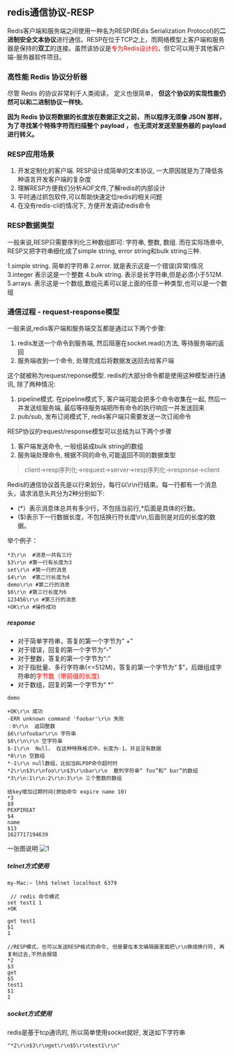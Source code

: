 ## redis通信协议-RESP
Redis客户端和服务端之间使用一种名为RESP(REdis Serialization Protocol)的**二进制安全文本协议**进行通信。RESP在位于TCP之上，而网络模型上客户端和服务器是保持的**双工**的连接。虽然该协议是<font color="red">专为Redis设计的</font>，但它可以用于其他客户端-服务器软件项目。

### 高性能 Redis 协议分析器
尽管 Redis 的协议非常利于人类阅读， 定义也很简单， **但这个协议的实现性能仍然可以和二进制协议一样快**。

**因为 Redis 协议将数据的长度放在数据正文之前， 所以程序无须像 JSON 那样， 为了寻找某个特殊字符而扫描整个 payload ， 也无须对发送至服务器的 payload 进行转义。**

### RESP应用场景
1. 开发定制化的客户端. RESP设计成简单的文本协议, 一大原因就是为了降低各种语言开发客户端的复杂度
2. 理解RESP方便我们分析AOF文件,了解redis的内部设计
3. 平时通过抓包软件,可以帮助快速定位redis的相关问题
4. 在没有redis-cli的情况下, 方便开发调试redis命令

### RESP数据类型
一般来说,RESP只需要序列化三种数组即可: 字符串, 整数, 数组. 而在实际场景中, RESP又把字符串细化成了simple string, error string和bulk string三种.

1.simple string. 简单的字符串
2.error. 就是表示这是一个错误(异常)情况
3.integer 表示这是一个整数
4.bulk string. 表示是长字符串,但是必须小于512M.
5.arrays. 表示这是一个数组,数组元素可以是上面的任意一种类型,也可以是一个数组

### 通信过程 - request-response模型

一般来说,redis客户端和服务端交互都是通过以下两个步骤:

 1. redis发送一个命令到服务端, 然后阻塞在socket.read()方法, 等待服务端的返回
 2. 服务端收到一个命令, 处理完成后将数据发送回去给客户端


这个就被称为request/reponse模型. redis的大部分命令都是使用这种模型进行通讯, 除了两种情况:

  1. pipeline模式. 在pipeline模式下, 客户端可能会把多个命令收集在一起, 然后一并发送给服务端, 最后等待服务端把所有命令的执行响应一并发送回来
  2. pub/sub, 发布订阅模式下, redis客户端只需要发送一次订阅命令

RESP协议的request/response模型可以总结为以下两个步骤

 1. 客户端发送命令, 一般组装成bulk string的数组
 2. 服务端处理命令, 根据不同的命令,可能返回不同的数据类型

> client->resp序列化->request->server->resp序列化->response->client

Redis的通信协议首先是以行来划分，每行以\r\n行结束。每一行都有一个消息头，请求消息头共分为2种分别如下:
* (\*）表示消息体总共有多少行，不包括当前行,*后面是具体的行数。
* ($)表示下一行数据长度，不包括换行符长度\r\n,后面则是对应的长度的数据。

举个例子：
```
*3\r\n  #消息一共有三行
$3\r\n #第一行有长度为3
set\r\n #第一行的消息
$4\r\n  #第二行长度为4 
demo\r\n #第二行的消息
$6\r\n #第三行长度为6
123456\r\n #第三行的消息
+OK\r\n #操作成功
```

##### response
* 对于简单字符串，答复的第一个字节为“ +”
* 对于错误，回复的第一个字节为“-”
* 对于整数，答复的第一个字节为“:”
* 对于指批量、多行字符串(<=512M)，答复的第一个字节为“ $”，后跟组成字符串的<font color="red">字节数（带前缀的长度)</font>
* 对于数组，回复的第一个字节为“ *”

```
demo

+OK\r\n 成功
-ERR unknown command 'foobar'\r\n 失败
：0\r\n  返回整数
$6\r\nfoobar\r\n 字符串
$0\r\n\r\n 空字符串
$-1\r\n  Null， 在这种特殊格式中，长度为-1，并且没有数据
*0\r\n 空数组
*-1\r\n null数组，比如当BLPOP命令超时时
*2\r\n$3\r\nfoo\r\n$3\r\nbar\r\n  散列字符串“ foo”和“ bar”的数组
*3\r\n:1\r\n:2\r\n:3\r\n 三个整数的数组

给key增加过期时间(原始命令 expire name 10)
*3
$9
PEXPIREAT
$4
name
$13
1627717194639
```

一张图说明
 ![1](https://pic.imgdb.cn/item/6104d2b25132923bf8584510.png)

##### telnet方式使用

```
my-Mac:~ lhh$ telnet localhost 6379
 
 // redis 命令模式
set test1 1
+OK

get test1
$1
1

//RESP模式，也可以发送RESP格式的命令, 但是要在本文编辑器里面把\r\n换成换行符, 再复制过去,不然会报错
*2
$3
get
$5
test1
$1
1

```

##### socket方式使用
redis是基于tcp通讯的, 所以简单使用socket就好, 发送如下字符串 
```
"*2\r\n$3\r\nget\r\n$5\r\ntest1\r\n"
```

